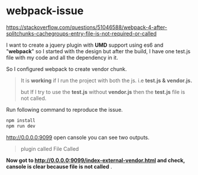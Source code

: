 # webpack-issue


https://stackoverflow.com/questions/51046588/webpack-4-after-splitchunks-cachegroups-entry-file-is-not-required-or-called

I want to create a jquery plugin with **UMD** support using es6 and "**webpack**" so I started with the design but after the build, I have one test.js file with my code and all the dependency in it.

So I configured webpack to create vendor chunk.

>It is **working**  if I run the project with both the js. i.e **test.js & vendor.js.**
> 
> 
> 
> but If I try to use the **test.js** without **vendor.js** then the
> **test.js** file is not called.


Run following command to reproduce the issue.

```js
npm install
npm run dev
```
http://0.0.0.0:9099
open cansole you can see two outputs.

>plugin called
>File Called


**Now got to http://0.0.0.0:9099/index-external-vendor.html and check, cansole is clear because file is not called** .
